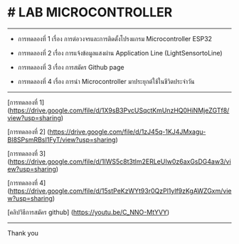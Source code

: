 # # LAB MICROCONTROLLER

-----------------------------------

-	การทดลองที่ 1 เรื่อง การต่อวงจรและการติดตั้งโปรงแกรม Microcontroller ESP32

-	การทดลองที่ 2 เรื่อง การแจ้งข้อมูลแสงผ่าน Application Line (LightSensortoLine)

-	การทดลองที่ 3 เรื่อง การสมัคร Github page

-	การทดลองที่ 4 เรื่อง การนำ Microcontroller มาประยุกต์ใช้ในชีวิตประจำวัน

-------------------------------------

[การทดลองที่ 1] (https://drive.google.com/file/d/1X9sB3PvcUSqctKmUnzHQ0HiNMjeZGTf8/view?usp=sharing)

[การทดลองที่ 2] (https://drive.google.com/file/d/1zJ45q-1KJ4JMxagu-BI8SPsmRBsI1FyT/view?usp=sharing)

[การทดลองที่ 3] (https://drive.google.com/file/d/1IWS5c8t3tlm2ERLeUIw0z6axGsDG4aw3/view?usp=sharing)

[การทดลองที่ 4] (https://drive.google.com/file/d/15stPeKzWYt93r0QzPl1ylf9zKgAWZGxm/view?usp=sharing)

[คลิปวิธีการสมัคร github] (https://youtu.be/C_NNO-MtYVY)

------------------------------------

Thank you 
